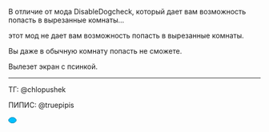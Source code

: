 В отличие от мода DisableDogcheck, который дает вам возможность попасть в вырезанные комнаты...

этот мод не дает вам возможность попасть в вырезанные комнаты. 

Вы даже в обычную комнату попасть не сможете. 

Вылезет экран с псинкой.

-------------------------

ТГ: @chlopushek

ПИПИС: @truepipis

[![ПИПИС](https://raw.githubusercontent.com/pwfsn0w/deltarune-mods/refs/heads/main/pipis.png )](https://raw.githubusercontent.com/pwfsn0w/deltarune-mods/refs/heads/main/pipis_big.png)
